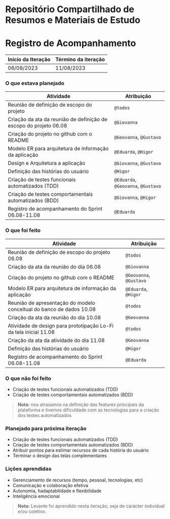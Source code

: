 # Repositório Compartilhado de Resumos e Materiais de Estudo

# Registro de Acompanhamento

Início da Iteração | Término da iteração
------------ | -------------
06/08/2023 | 11/08/2023


### O que estava planejado
| Atividade | Atribuição |
| --- | --- |
| Reunião de definição de escopo do projeto | `@todos` |
| Criação da ata da reunião de definição de escopo do projeto 06.08 | `@Giovanna` |
| Criação do projeto no github com o README | `@Geovanna`, `@Gustavo` |
| Modelo ER para arquitetura de informação da aplicação | `@Eduarda`, `@Higor` |
| Design e Arquitetura a aplicação | `@Giovanna`, `@Gustavo` |
| Definição das histórias do usuário | `@Higor` |
| Criação de testes funcionais automatizados (TDD) | `@Eduarda`, `@Geovanna`, `@Gustavo` |
| Criação de testes comportamentais automatizados (BDD) | `@Giovanna`, `@Higor` |
| Registro de acompanhamento do Sprint 06.08-11.08 | `@Eduarda` |

### O que foi feito
| Atividade | Atribuição |
| --- | --- |
| Reunião de definição de escopo do projeto 06.08 | `@todos` |
| Criação da ata da reunião do dia 06.08 | `@Giovanna` |
| Criação do projeto no github com o README | `@Geovanna`, `@Gustavo` |
| Modelo ER para arquitetura de informação da aplicação | `@Eduarda`, `@Higor` |
| Reunião de apresentação do modelo conceitual do banco de dados 10.08 | `@todos` |
| Criação da ata da reunião do dia 10.08 | `@Geovanna` |
| Atividade de design para prototipação Lo-Fi da tela inicial 11.08 | `@todos` |
| Criação da ata da atividade do dia 11.08 | `@Geovanna` |
| Definição das histórias do usuário | `@Higor` |
| Registro de acompanhamento do Sprint 06.08-11.08 | `@Eduarda` |

### O que não foi feito
* Criação de testes funcionais automatizados (TDD)
* Criação de testes comportamentais automatizados (BDD) 
> **Nota:** nos atrasamos na definição das features principais da plataforma e tivemos dificuldade com as tecnologias para a criação dos testes automatizados 

### Planejado para próxima iteração
* Criação de testes funcionais automatizados (TDD)
* Criação de testes comportamentais automatizados (BDD)
* Atribuir pontos para estimar recursos de cada história do usuário
* Terminar o design das telas complementares

### Lições aprendidas
* Gerenciamento de recursos (tempo, pessoal, tecnologias, etc)
* Comunicação e colaboração efetiva
* Autonomia, hadaptabilidade e flexibilidade
* Inteligência emocional
> **Nota:** Levante foi aprendido nesta iteração, seja de carácter individual e/ou coletivo.